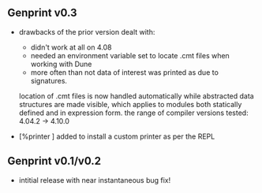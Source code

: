 Genprint v0.3
----------------

- drawbacks of the prior version dealt with:
  * didn't work at all on 4.08
  * needed an environment variable set to locate .cmt files when working with Dune
  * more often than not data of interest was printed as <abstr> due to signatures.

  location of .cmt files is now handled automatically while abstracted data structures are made 
  visible, which applies to modules both statically defined and in expression form.
  the range of compiler versions tested: 4.04.2 -> 4.10.0

- [%printer <name>] added to install a custom printer as per the REPL

Genprint v0.1/v0.2
----------------------

- intitial release with near instantaneous bug fix!
